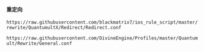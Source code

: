 #### 重定向

`https://raw.githubusercontent.com/blackmatrix7/ios_rule_script/master/rewrite/QuantumultX/Redirect/Redirect.conf`

`https://raw.githubusercontent.com/DivineEngine/Profiles/master/Quantumult/Rewrite/General.conf`

